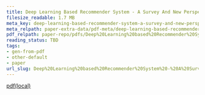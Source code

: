 ```yaml
---
title: Deep Learning Based Recommender System - A Survey And New Perspectives
filesize_readable: 1.7 MB
meta_key: deep-learning-based-recommender-system-a-survey-and-new-perspectives
meta_relpath: paper-extra-data/pdf-meta/deep-learning-based-recommender-system-a-survey-and-new-perspectives.yaml
pdf_relpath: paper-repo/pdfs/Deep%20Learning%20based%20Recommender%20System%20-%20A%20Survey%20and%20New%20Perspectives.pdf
reading_status: TBD
tags:
- gen-from-pdf
- other-default
- paper
url_slug: Deep%20Learning%20based%20Recommender%20System%20-%20A%20Survey%20and%20New%20Perspectives
---
```


[pdf(local)](../../paper-repo/pdfs/Deep%20Learning%20based%20Recommender%20System%20-%20A%20Survey%20and%20New%20Perspectives.pdf)
